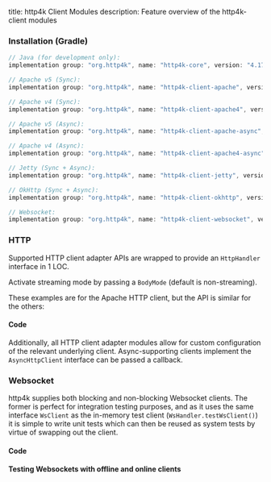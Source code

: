 title: http4k Client Modules
description: Feature overview of the http4k-client modules

### Installation (Gradle)

```groovy
// Java (for development only):
implementation group: "org.http4k", name: "http4k-core", version: "4.17.8.0"

// Apache v5 (Sync): 
implementation group: "org.http4k", name: "http4k-client-apache", version: "4.17.8.0"

// Apache v4 (Sync): 
implementation group: "org.http4k", name: "http4k-client-apache4", version: "4.17.8.0"

// Apache v5 (Async): 
implementation group: "org.http4k", name: "http4k-client-apache-async", version: "4.17.8.0"

// Apache v4 (Async): 
implementation group: "org.http4k", name: "http4k-client-apache4-async", version: "4.17.8.0"

// Jetty (Sync + Async): 
implementation group: "org.http4k", name: "http4k-client-jetty", version: "4.17.8.0"

// OkHttp (Sync + Async): 
implementation group: "org.http4k", name: "http4k-client-okhttp", version: "4.17.8.0"

// Websocket: 
implementation group: "org.http4k", name: "http4k-client-websocket", version: "4.17.8.0"
```

### HTTP
Supported HTTP client adapter APIs are wrapped to provide an `HttpHandler` interface in 1 LOC.

Activate streaming mode by passing a `BodyMode` (default is non-streaming).

These examples are for the Apache HTTP client, but the API is similar for the others:

#### Code [<img class="octocat"/>](https://github.com/http4k/http4k/blob/master/src/docs/guide/reference/clients/example_http.kt)

<script src="https://gist-it.appspot.com/https://github.com/http4k/http4k/blob/master/src/docs/guide/reference/clients/example_http.kt"></script>

Additionally, all HTTP client adapter modules allow for custom configuration of the relevant underlying client. Async-supporting clients implement the `AsyncHttpClient` interface can be passed a callback.

### Websocket
http4k supplies both blocking and non-blocking Websocket clients. The former is perfect for integration testing purposes, and as it uses the same interface `WsClient` as the in-memory test client (`WsHandler.testWsClient()`) it is simple to write unit tests which can then be reused as system tests by virtue of swapping out the client.

#### Code [<img class="octocat"/>](https://github.com/http4k/http4k/blob/master/src/docs/guide/reference/clients/example_websocket.kt)

<script src="https://gist-it.appspot.com/https://github.com/http4k/http4k/blob/master/src/docs/guide/reference/clients/example_websocket.kt"></script>

#### Testing Websockets with offline and online clients [<img class="octocat"/>](https://github.com/http4k/http4k/blob/master/src/docs/guide/reference/clients/TestingWebsockets.kt)

<script src="https://gist-it.appspot.com/https://github.com/http4k/http4k/blob/master/src/docs/guide/reference/clients/TestingWebsockets.kt"></script>
